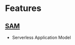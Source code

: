 
# Features

## [SAM](https://docs.aws.amazon.com/lambda/latest/dg/serverless_app.html)
- Serverless Application Model
